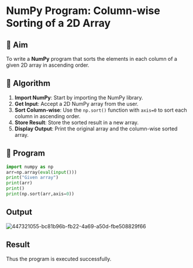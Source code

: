 # NumPy Program: Column-wise Sorting of a 2D Array

## 🎯 Aim
To write a **NumPy** program that sorts the elements in each column of a given 2D array in ascending order.

## 🧠 Algorithm

1. **Import NumPy**: Start by importing the NumPy library.
2. **Get Input**: Accept a 2D NumPy array from the user.
3. **Sort Column-wise**: Use the `np.sort()` function with `axis=0` to sort each column in ascending order.
4. **Store Result**: Store the sorted result in a new array.
5. **Display Output**: Print the original array and the column-wise sorted array.

## 🧾 Program
```python
import numpy as np
arr=np.array(eval(input()))
print("Given array")
print(arr)
print()
print(np.sort(arr,axis=0))
```

## Output
![447321055-bc81b96b-fb22-4a69-a50d-fbe508829f66](https://github.com/user-attachments/assets/6ec38318-5940-484c-91a2-e7455d7ccbba)

## Result
Thus the program is executed successfully.

